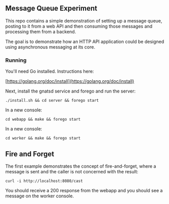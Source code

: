 ## Message Queue Experiment

This repo contains a simple demonstration of setting up a message queue, posting to it from a web API and then consuming those messages and processing them from a backend.

The goal is to demonstrate how an HTTP API application could be designed using asynchronous messaging at its core.

### Running

You'll need Go installed. Instructions here:

[https://golang.org/doc/install](https://golang.org/doc/install)

Next, install the gnatsd service and forego and run the server:

`./install.sh && cd server && forego start`

In a new console:

`cd webapp && make && forego start`

In a new console:

`cd worker && make && forego start`

## Fire and Forget

The first example demonstrates the concept of fire-and-forget, where a message is sent and the caller is not concerned with the result:

`curl -i http://localhost:8080/cast`

You should receive a 200 response from the webapp and you should see a message on the worker console.
